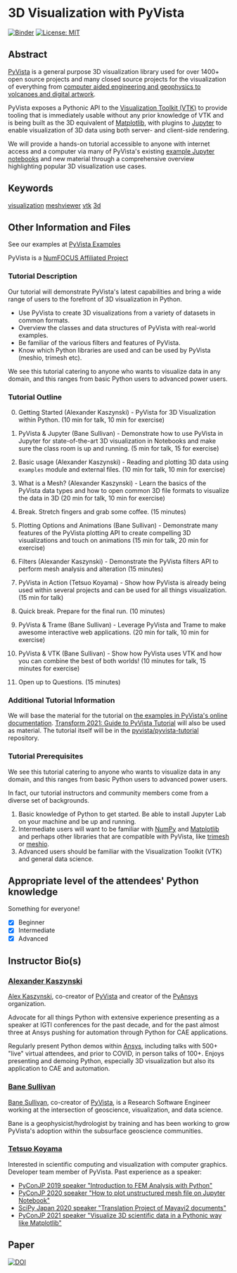 # 3D Visualization with PyVista

[![Binder](https://mybinder.org/badge_logo.svg)](https://mybinder.org/v2/gh/pyvista/pyvista-tutorial/gh-pages?urlpath=lab/tree/notebooks/tutorial/)
[![License: MIT](https://img.shields.io/badge/License-MIT-yellow.svg)](https://opensource.org/licenses/MIT)

## Abstract

[PyVista](https://github.com/pyvista/pyvista) is a general purpose 3D visualization library used for over 1400+ open source projects and many closed source projects for the visualization of everything from [computer aided engineering and geophysics to volcanoes and digital artwork](https://dev.pyvista.org/getting-started/external_examples.html).

PyVista exposes a Pythonic API to the [Visualization Toolkit (VTK)](http://www.vtk.org) to provide tooling that is immediately usable without any prior knowledge of VTK and is being built as the 3D equivalent of [Matplotlib](https://matplotlib.org/), with plugins to [Jupyter](https://jupyter.org/) to enable visualization of 3D data using both server- and client-side rendering.

We will provide a hands-on tutorial accessible to anyone with internet access and a computer via many of PyVista's existing [example Jupyter notebooks](https://docs.pyvista.org/examples/index.html) and new material through a comprehensive overview highlighting popular 3D visualization use cases.

## Keywords

[visualization](https://github.com/topics/visualization)
[meshviewer](https://github.com/topics/meshviewer)
[vtk](https://github.com/topics/vtk)
[3d](https://github.com/topics/3d)

## Other Information and Files

See our examples at [PyVista Examples](http://docs.pyvista.org/examples/index.html)

PyVista is a [NumFOCUS Affiliated Project](https://numfocus.org/sponsored-projects/affiliated-projects)

### Tutorial Description

Our tutorial will demonstrate PyVista's latest capabilities and bring a wide range of users to the forefront of 3D visualization in Python.

- Use PyVista to create 3D visualizations from a variety of datasets in common formats.
- Overview the classes and data structures of PyVista with real-world examples.
- Be familiar of the various filters and features of PyVista.
- Know which Python libraries are used and can be used by PyVista (meshio, trimesh etc).

We see this tutorial catering to anyone who wants to visualize data in any domain, and this ranges from basic Python users to advanced power users.

### Tutorial Outline

0. Getting Started (Alexander Kaszynski) - PyVista for 3D Visualization within Python. (10 min for talk, 10 min for exercise)

1. PyVista & Jupyter (Bane Sullivan) - Demonstrate how to use PyVista in Jupyter for state-of-the-art 3D visualization in Notebooks and make sure the class room is up and running. (5 min for talk, 15 for exercise)

2. Basic usage (Alexander Kaszynski) - Reading and plotting 3D data using ``examples`` module and external files.  (10 min for talk, 10 min for exercise)

3. What is a Mesh? (Alexander Kaszynski) - Learn the basics of the PyVista data types and how to open common 3D file formats to visualize the data in 3D (20 min for talk, 10 min for exercise)

4. Break. Stretch fingers and grab some coffee. (15 minutes)

5. Plotting Options and Animations (Bane Sullivan) - Demonstrate many features of the PyVista plotting API to create compelling 3D visualizations and touch on animations (15 min for talk, 20 min for exercise)

6. Filters (Alexander Kaszynski) - Demonstrate the PyVista filters API to perform mesh analysis and alteration (15 minutes)

7. PyVista in Action (Tetsuo Koyama) - Show how PyVista is already being used within several projects and can be used for all things visualization. (15 min for talk)

8. Quick break. Prepare for the final run. (10 minutes)

9. PyVista & Trame (Bane Sullivan) - Leverage PyVista and Trame to make awesome interactive web applications. (20 min for talk, 10 min for exercise)

10. PyVista & VTK (Bane Sullivan) - Show how PyVista uses VTK and how you can combine the best of both worlds! (10 minutes for talk, 15 minutes for exercise)

11. Open up to Questions. (15 minutes)

### Additional Tutorial Information

We will base the material for the tutorial on [the examples in PyVista's online documentation](https://docs.pyvista.org/examples/index.html).
[Transform 2021: Guide to PyVista Tutorial](https://github.com/banesullivan/transform-2021) will also be used as material.
The tutorial itself will be in the [pyvista/pyvista-tutorial](https://github.com/pyvista/pyvista-tutorial) repository.

### Tutorial Prerequisites

We see this tutorial catering to anyone who wants to visualize data in any domain, and this ranges from basic Python users to advanced power users.

In fact, our tutorial instructors and community members come from a diverse set of backgrounds.

1. Basic knowledge of Python to get started. Be able to install Jupyter Lab on your machine and be up and running.
2. Intermediate users will want to be familiar with [NumPy](https://numpy.org/) and [Matplotlib](https://matplotlib.org/) and perhaps other libraries that are compatible with PyVista, like [trimesh](https://trimsh.org/examples.html) or [meshio](https://github.com/nschloe/meshio).
3. Advanced users should be familiar with the Visualization Toolkit (VTK) and general data science.

## Appropriate level of the attendees' Python knowledge

Something for everyone!

- [x] Beginner
- [x] Intermediate
- [x] Advanced

## Instructor Bio(s)

### [Alexander Kaszynski](https://github.com/akaszynski)

[Alex Kaszynski](https://github.com/akaszynski/resume), co-creator of [PyVista](https://github.com/pyvista/) and creator of the [PyAnsys](https://github.com/pyansys) organization.

Advocate for all things Python with extensive experience presenting as a speaker at IGTI conferences for the past decade, and for the past almost three at Ansys pushing for automation through Python for CAE applications.

Regularly present Python demos within [Ansys](https://ansys.github.io/), including talks with 500+ "live" virtual attendees, and prior to COVID, in person talks of 100+. Enjoys presenting and demoing Python, especially 3D visualization but also its application to CAE and automation.

### [Bane Sullivan](https://github.com/banesullivan)

[Bane Sullivan](https://banesullivan.com), co-creator of [PyVista](https://github.com/pyvista/), is a Research Software Engineer working at the intersection of geoscience, visualization, and data science.

Bane is a geophysicist/hydrologist by training and has been working to grow PyVista's adoption within the subsurface geoscience communities.

### [Tetsuo Koyama](https://github.com/tkoyama010)

Interested in scientific computing and visualization with computer graphics.
Developer team member of PyVista.
Past experience as a speaker:
- [PyConJP 2019 speaker "Introduction to FEM Analysis with Python"](https://youtu.be/6JuB1GiDLQQ)
- [PyConJP 2020 speaker "How to plot unstructured mesh file on Jupyter Notebook"](https://youtu.be/X3Z54Kw4I6Y)
- [SciPy Japan 2020 speaker "Translation Project of Mayavi2 documents"](https://youtu.be/epxm9SjLMS0)
- [PyConJP 2021 speaker "Visualize 3D scientific data in a Pythonic way like Matplotlib"](https://youtu.be/ru-nENLgleo)



## Paper

[![DOI](https://joss.theoj.org/papers/10.21105/joss.01450/status.svg)](https://doi.org/10.21105/joss.01450)
